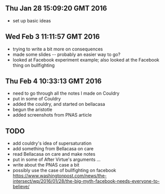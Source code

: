 
## Thu Jan 28 15:09:20 GMT 2016

- set up basic ideas


## Wed Feb  3 11:11:57 GMT 2016

- trying to write a bit more on consequences
- made some slides -- probably an easier way to go? 
- looked at Facebook experiment example; also looked at the Facebook thing on bullfighting

## Thu Feb  4 10:33:13 GMT 2016
- need to go through all the notes I made on Couldry
- put in some of Couldry
- added the couldry, and started on bellacasa
- begun the aristotle 
- added screenshots from PNAS article

## TODO

- add couldry's idea of supersaturation
- add something from Bellacasa on care
- read Bellacasa on care and make notes
- put in some of After Virtue's arguments ... 
- write about the PNAS case a bit
- possibly use the case of bullfighting on facebook https://www.washingtonpost.com/news/the-intersect/wp/2016/01/28/the-big-myth-facebook-needs-everyone-to-believe/
